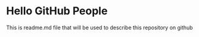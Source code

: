 # Hello GitHub People
This is readme.md file that will be used to describe this repository on github
